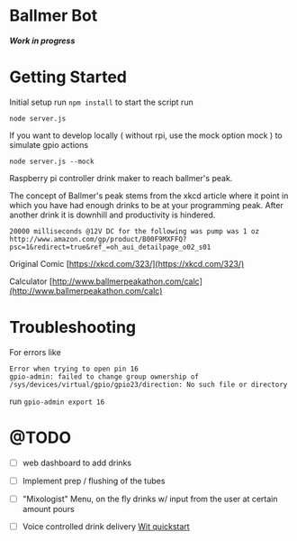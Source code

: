 Ballmer Bot
==

***Work in progress***

Getting Started
====
Initial setup run `npm install`
to start the script run

`node server.js`


If you want to develop locally ( without rpi, use the mock option mock ) to simulate gpio actions

`node server.js --mock`

Raspberry pi controller drink maker to reach ballmer's peak.

The concept of Ballmer's peak stems from the xkcd article where it point in which you have had enough drinks to be
at your programming peak. After another drink it is downhill and productivity is hindered.

`20000 milliseconds @12V DC for the following was pump was 1 oz http://www.amazon.com/gp/product/B00F9MXFFQ?psc=1&redirect=true&ref_=oh_aui_detailpage_o02_s01`

Original Comic
[https://xkcd.com/323/](https://xkcd.com/323/)

Calculator
[http://www.ballmerpeakathon.com/calc](http://www.ballmerpeakathon.com/calc)

Troubleshooting
===

For errors like
```
Error when trying to open pin 16
gpio-admin: failed to change group ownership of /sys/devices/virtual/gpio/gpio23/direction: No such file or directory
``````
run `gpio-admin export 16`

@TODO
===
* [ ]  web dashboard to add drinks
* [ ] Implement prep / flushing of the tubes
* [ ] "Mixologist" Menu, on the fly drinks w/ input from the user at certain amount pours
* [ ] Voice controlled drink delivery [Wit quickstart](https://wit.ai/docs/nodejs/2.0.0/quickstart)

